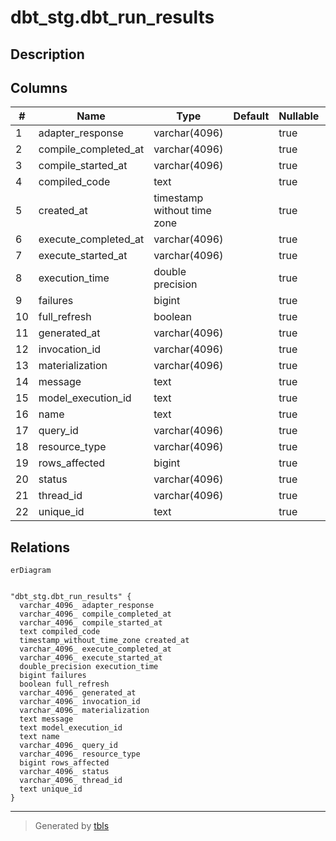 # dbt_stg.dbt_run_results

## Description

## Columns

| #  | Name                 | Type                        | Default | Nullable | Children | Parents | Comment |
| -- | -------------------- | --------------------------- | ------- | -------- | -------- | ------- | ------- |
| 1  | adapter_response     | varchar(4096)               |         | true     |          |         |         |
| 2  | compile_completed_at | varchar(4096)               |         | true     |          |         |         |
| 3  | compile_started_at   | varchar(4096)               |         | true     |          |         |         |
| 4  | compiled_code        | text                        |         | true     |          |         |         |
| 5  | created_at           | timestamp without time zone |         | true     |          |         |         |
| 6  | execute_completed_at | varchar(4096)               |         | true     |          |         |         |
| 7  | execute_started_at   | varchar(4096)               |         | true     |          |         |         |
| 8  | execution_time       | double precision            |         | true     |          |         |         |
| 9  | failures             | bigint                      |         | true     |          |         |         |
| 10 | full_refresh         | boolean                     |         | true     |          |         |         |
| 11 | generated_at         | varchar(4096)               |         | true     |          |         |         |
| 12 | invocation_id        | varchar(4096)               |         | true     |          |         |         |
| 13 | materialization      | varchar(4096)               |         | true     |          |         |         |
| 14 | message              | text                        |         | true     |          |         |         |
| 15 | model_execution_id   | text                        |         | true     |          |         |         |
| 16 | name                 | text                        |         | true     |          |         |         |
| 17 | query_id             | varchar(4096)               |         | true     |          |         |         |
| 18 | resource_type        | varchar(4096)               |         | true     |          |         |         |
| 19 | rows_affected        | bigint                      |         | true     |          |         |         |
| 20 | status               | varchar(4096)               |         | true     |          |         |         |
| 21 | thread_id            | varchar(4096)               |         | true     |          |         |         |
| 22 | unique_id            | text                        |         | true     |          |         |         |

## Relations

```mermaid
erDiagram


"dbt_stg.dbt_run_results" {
  varchar_4096_ adapter_response
  varchar_4096_ compile_completed_at
  varchar_4096_ compile_started_at
  text compiled_code
  timestamp_without_time_zone created_at
  varchar_4096_ execute_completed_at
  varchar_4096_ execute_started_at
  double_precision execution_time
  bigint failures
  boolean full_refresh
  varchar_4096_ generated_at
  varchar_4096_ invocation_id
  varchar_4096_ materialization
  text message
  text model_execution_id
  text name
  varchar_4096_ query_id
  varchar_4096_ resource_type
  bigint rows_affected
  varchar_4096_ status
  varchar_4096_ thread_id
  text unique_id
}
```

---

> Generated by [tbls](https://github.com/k1LoW/tbls)
